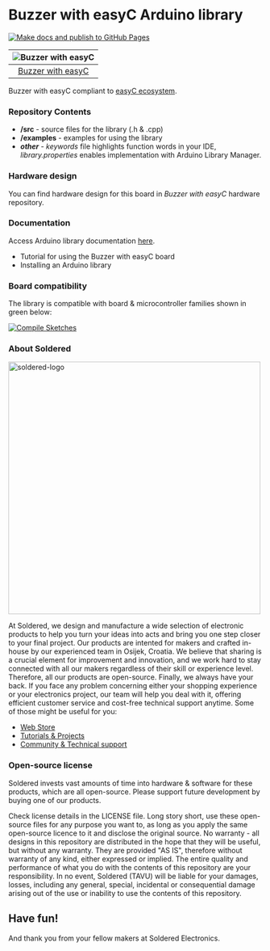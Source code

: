 # Buzzer with easyC Arduino library

[![Make docs and publish to GitHub Pages](https://github.com/SolderedElectronics/Soldered-buzzer-with-easyC-Arduino-Library/actions/workflows/make_docs.yml/badge.svg?branch=dev)](https://github.com/SolderedElectronics/Soldered-buzzer-with-easyC-Arduino-Library/actions/workflows/make_docs.yml)

| ![Buzzer with easyC](https://upload.wikimedia.org/wikipedia/commons/8/8f/Example_image.svg) |
| :---------------------------------------------------------------------------------------------: |
| [Buzzer with easyC](https://www.solde.red/333186)                                                            |

Buzzer with easyC compliant to [easyC ecosystem](https://www.soldered.com/en/easyC). 

### Repository Contents
- **/src** - source files for the library (.h & .cpp)
- **/examples** - examples for using the library
- ***other*** - *keywords* file highlights function words in your IDE, *library.properties* enables implementation with Arduino Library Manager.

### Hardware design
You can find hardware design for this board in *Buzzer with easyC* hardware repository.

### Documentation

Access Arduino library documentation [here](https://SolderedElectronics.github.io/Soldered-buzzer-with-easyC-Arduino-Library/).

- Tutorial for using the Buzzer with easyC board
- Installing an Arduino library

### Board compatibility

The library is compatible with board & microcontroller families shown in green below: 

[![Compile Sketches](http://github-actions.40ants.com/SolderedElectronics/Soldered-buzzer-with-easyC-Arduino-Library/matrix.svg?branch=dev&only=Compile%20Sketches)](https://github.com/SolderedElectronics/Soldered-buzzer-with-easyC-Arduino-Library/actions/workflows/compile_test.yml)


### About Soldered
<img src="https://raw.githubusercontent.com/e-radionicacom/Soldered-buzzer-with-easyC-Arduino-Library/dev/extras/Soldered-logo-color.png" alt="soldered-logo" width="500"/>

At Soldered, we design and manufacture a wide selection of electronic products to help you turn your ideas into acts and bring you one step closer to your final project. Our products are intented for makers and crafted in-house by our experienced team in Osijek, Croatia. We believe that sharing is a crucial element for improvement and innovation, and we work hard to stay connected with all our makers regardless of their skill or experience level. Therefore, all our products are open-source. Finally, we always have your back. If you face any problem concerning either your shopping experience or your electronics project, our team will help you deal with it, offering efficient customer service and cost-free technical support anytime. Some of those might be useful for you:

- [Web Store](https://www.soldered.com/shop)
- [Tutorials & Projects](https://soldered.com/learn)
- [Community & Technical support](https://soldered.com/community)


### Open-source license
Soldered invests vast amounts of time into hardware & software for these products, which are all open-source. Please support future development by buying one of our products. 

Check license details in the LICENSE file. Long story short, use these open-source files for any purpose you want to, as long as you apply the same open-source licence to it and disclose the original source. No warranty - all designs in this repository are distributed in the hope that they will be useful, but without any warranty. They are provided "AS IS", therefore without warranty of any kind, either expressed or implied. The entire quality and performance of what you do with the contents of this repository are your responsibility. In no event, Soldered (TAVU) will be liable for your damages, losses, including any general, special, incidental or consequential damage arising out of the use or inability to use the contents of this repository. 

## Have fun! 
And thank you from your fellow makers at Soldered Electronics.